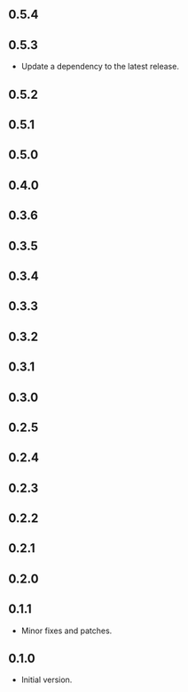 ## 0.5.4

## 0.5.3

 - Update a dependency to the latest release.

## 0.5.2

## 0.5.1

## 0.5.0

## 0.4.0

## 0.3.6

## 0.3.5

## 0.3.4

## 0.3.3

## 0.3.2

## 0.3.1

## 0.3.0

## 0.2.5

## 0.2.4

## 0.2.3

## 0.2.2

## 0.2.1

## 0.2.0

## 0.1.1

- Minor fixes and patches.

## 0.1.0

- Initial version.

